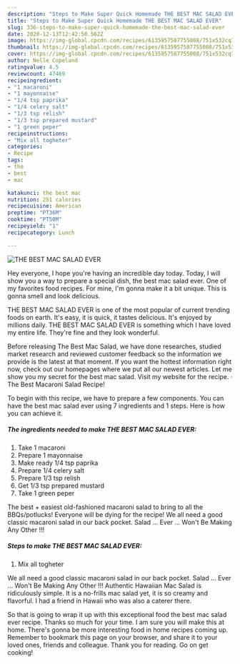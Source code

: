 ```yaml
---
description: "Steps to Make Super Quick Homemade THE BEST MAC SALAD EVER"
title: "Steps to Make Super Quick Homemade THE BEST MAC SALAD EVER"
slug: 336-steps-to-make-super-quick-homemade-the-best-mac-salad-ever
date: 2020-12-13T12:42:50.562Z
image: https://img-global.cpcdn.com/recipes/6135957587755008/751x532cq70/the-best-mac-salad-ever-recipe-main-photo.jpg
thumbnail: https://img-global.cpcdn.com/recipes/6135957587755008/751x532cq70/the-best-mac-salad-ever-recipe-main-photo.jpg
cover: https://img-global.cpcdn.com/recipes/6135957587755008/751x532cq70/the-best-mac-salad-ever-recipe-main-photo.jpg
author: Nelle Copeland
ratingvalue: 4.5
reviewcount: 47469
recipeingredient:
- "1 macaroni"
- "1 mayonnaise"
- "1/4 tsp paprika"
- "1/4 celery salt"
- "1/3 tsp relish"
- "1/3 tsp prepared mustard"
- "1 green peper"
recipeinstructions:
- "Mix all togheter"
categories:
- Recipe
tags:
- the
- best
- mac

katakunci: the best mac 
nutrition: 251 calories
recipecuisine: American
preptime: "PT36M"
cooktime: "PT50M"
recipeyield: "1"
recipecategory: Lunch

---
```



![THE BEST MAC SALAD EVER](https://img-global.cpcdn.com/recipes/6135957587755008/751x532cq70/the-best-mac-salad-ever-recipe-main-photo.jpg)

Hey everyone, I hope you're having an incredible day today. Today, I will show you a way to prepare a special dish, the best mac salad ever. One of my favorites food recipes. For mine, I'm gonna make it a bit unique. This is gonna smell and look delicious.

THE BEST MAC SALAD EVER is one of the most popular of current trending foods on earth. It's easy, it is quick, it tastes delicious. It's enjoyed by millions daily. THE BEST MAC SALAD EVER is something which I have loved my entire life. They're fine and they look wonderful.

Before releasing The Best Mac Salad, we have done researches, studied market research and reviewed customer feedback so the information we provide is the latest at that moment. If you want the hottest information right now, check out our homepages where we put all our newest articles. Let me show you my secret for the best mac salad. Visit my website for the recipe. · The Best Macaroni Salad Recipe!


To begin with this recipe, we have to prepare a few components. You can have the best mac salad ever using 7 ingredients and 1 steps. Here is how you can achieve it.

<!--inarticleads1-->

##### The ingredients needed to make THE BEST MAC SALAD EVER:

1. Take 1 macaroni
1. Prepare 1 mayonnaise
1. Make ready 1/4 tsp paprika
1. Prepare 1/4 celery salt
1. Prepare 1/3 tsp relish
1. Get 1/3 tsp prepared mustard
1. Take 1 green peper


The best + easiest old-fashioned macaroni salad to bring to all the BBQs/potlucks! Everyone will be dying for the recipe! We all need a good classic macaroni salad in our back pocket. Salad … Ever … Won&#39;t Be Making Any Other !!! 

<!--inarticleads2-->

##### Steps to make THE BEST MAC SALAD EVER:

1. Mix all togheter


We all need a good classic macaroni salad in our back pocket. Salad … Ever … Won&#39;t Be Making Any Other !!! Authentic Hawaiian Mac Salad is ridiculously simple. It is a no-frills mac salad yet, it is so creamy and flavorful. I had a friend in Hawaii who was also a caterer there. 

So that is going to wrap it up with this exceptional food the best mac salad ever recipe. Thanks so much for your time. I am sure you will make this at home. There's gonna be more interesting food in home recipes coming up. Remember to bookmark this page on your browser, and share it to your loved ones, friends and colleague. Thank you for reading. Go on get cooking!
